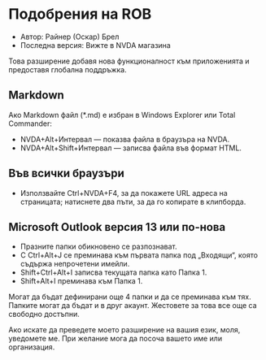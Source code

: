 # Подобрения на ROB
* Автор: Райнер (Оскар) Брел  
* Последна версия: Вижте в NVDA магазина

Това разширение добавя нова функционалност към приложенията и предоставя глобална поддръжка.

## Markdown

Ако Markdown файл (*.md) е избран в Windows Explorer или Total Commander:

* NVDA+Alt+Интервал — показва файла в браузъра на NVDA.
* NVDA+Alt+Shift+Интервал — записва файла във формат HTML.

## Във всички браузъри

* Използвайте Ctrl+NVDA+F4, за да покажете URL адреса на страницата; натиснете два пъти, за да го копирате в клипборда.

## Microsoft Outlook версия 13 или по-нова

* Празните папки обикновено се разпознават.
* С Ctrl+Alt+J се преминава към първата папка под „Входящи“, която съдържа непрочетени имейли.
* Shift+Ctrl+Alt+I записва текущата папка като Папка 1.
* Shift+Alt+I преминава към Папка 1.

Могат да бъдат дефинирани още 4 папки и да се преминава към тях. Папките могат да бъдат и в друг акаунт. Жестовете за това все още са свободно достъпни.

Ако искате да преведете моето разширение на вашия език, моля, уведомете ме. При желание мога да посоча вашето име или организация.
